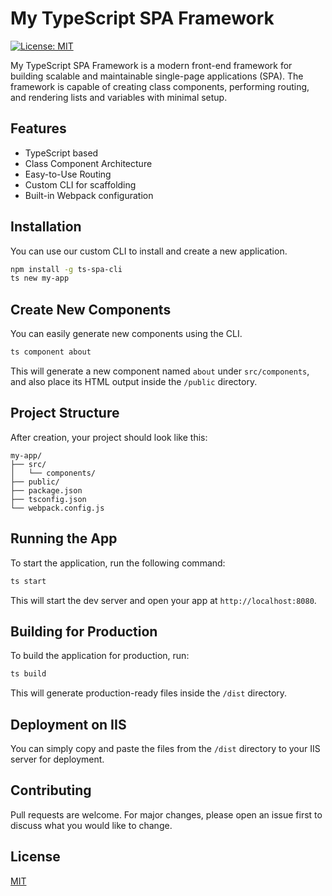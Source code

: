 # My TypeScript SPA Framework

[![License: MIT](https://img.shields.io/badge/License-MIT-yellow.svg)](https://opensource.org/licenses/MIT)

My TypeScript SPA Framework is a modern front-end framework for building scalable and maintainable single-page applications (SPA). The framework is capable of creating class components, performing routing, and rendering lists and variables with minimal setup.

## Features

- TypeScript based
- Class Component Architecture
- Easy-to-Use Routing
- Custom CLI for scaffolding
- Built-in Webpack configuration

## Installation

You can use our custom CLI to install and create a new application.

```bash
npm install -g ts-spa-cli
ts new my-app
```

## Create New Components

You can easily generate new components using the CLI.

```bash
ts component about
```

This will generate a new component named `about` under `src/components`, and also place its HTML output inside the `/public` directory.

## Project Structure

After creation, your project should look like this:

```
my-app/
├── src/
│   └── components/
├── public/
├── package.json
├── tsconfig.json
└── webpack.config.js
```

## Running the App

To start the application, run the following command:

```bash
ts start
```

This will start the dev server and open your app at `http://localhost:8080`.

## Building for Production

To build the application for production, run:

```bash
ts build
```

This will generate production-ready files inside the `/dist` directory.

## Deployment on IIS

You can simply copy and paste the files from the `/dist` directory to your IIS server for deployment.

## Contributing

Pull requests are welcome. For major changes, please open an issue first to discuss what you would like to change.

## License

[MIT](https://choosealicense.com/licenses/mit/)
